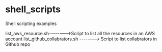 # shell_scripts
Shell scripting examples


list_aws_resource.sh-------->Script to list all the resources in an AWS account
list_github_collabrators.sh -------> Script to list collabrators in Github repo

